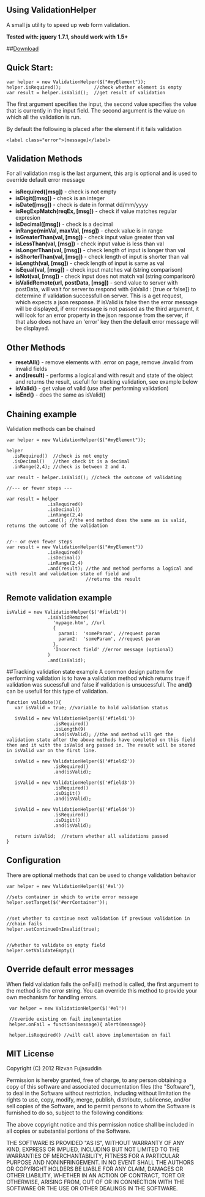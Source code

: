 Using ValidationHelper
---------------
A small js utility to speed up web form validation.

**Tested with: jquery 1.7.1, should work with 1.5+**

##[Download](https://raw.github.com/rizvn/ValidationHelper/master/res/ValidationHelper.js)

## Quick Start:

    var helper = new ValidationHelper($("#myElement"));
    helper.isRequired();            //check whether element is empty
    var result = helper.isValid();  //get result of validation

The first argument specifies the input, the second value specifies the value
that is currently in the input field. The second argument is the value on which all the validation is run.

By default the following is placed after the element if it fails validation

    <label class="error">[message]</label>

## Validation Methods
For all validation msg is the last argument, this arg is optional and is used
to override default error message

* **isRequired([msg])** - check is not empty
* **isDigit([msg])** - check is an integer
* **isDate([msg])** - check is date in format dd/mm/yyyy
* **isRegExpMatch(reqEx, [msg])** - check if value matches regular expresion
* **isDecimal([msg])** - check is a decimal
* **inRange(minVal, maxVal, [msg])** - check value is in range
* **isGreaterThan(val, [msg])** - check input value greater than val
* **isLessThan(val, [msg])** - check input value is less than val
* **isLongerThan(val, [msg])** - check length of input is longer than val
* **isShorterThan(val, [msg])** - check length of input is shorter than val
* **isLength(val, [msg])** - check length of input is same as val
* **isEqual(val, [msg])** - check input matches val (string comparison)
* **isNot(val, [msg])** - check input does not match val (string comparison)
* **isValidRemote(url, postData, [msg])** - send value to server with  postData, will wait for server to respond with {isValid : [true or false]} to determine if validation successfull on server. This is a get request, which expects a json response. If isValid is false then the error message will be displayed, if error message is not passed as the third argument, it will look for an error property in the json response from the server, if that also does not have an 'error' key then the default error message will be displayed.

## Other Methods
* **resetAll()** - remove elements with .error on page, remove .invalid from invalid fields
* **and(result)** - performs a logical and with result and state of the object and returns the result, usefull for tracking validation, see example below
* **isValid()** - get value of valid (use after performing validation)
* **isEnd()** - does the same as isValid()

## Chaining example
Validation methods can be chained

    var helper = new ValidationHelper($("#myElement"));

    helper
      .isRequired()  //check is not empty
      .isDecimal()   //then check it is a decimal
      .inRange(2,4); //check is between 2 and 4.

    var result - helper.isValid(); //check the outcome of validating

    //--- or fewer steps ---

    var result = helper
                   .isRequired()
                   .isDecimal()
                   .inRange(2,4)
                   .end(); //the end method does the same as is valid, returns the outcome of the validation


    //-- or even fewer steps
    var result = new ValidationHelper($("#myElement"))
                   .isRequired()
                   .isDecimal()
                   .inRange(2,4)
                   .and(result); //the and method performs a logical and with result and validation state of field and
                                 //returns the result
## Remote validation example

    isValid = new ValidationHelper($('#field1'))
                   .isValidRemote(
                     'mypage.htm', //url
                     {
                       param1:  'someParam', //request param
                       param2:  'someParam', //request param
                     },
                     'Incorrect field' //error message (optional)
                   )
                   .and(isValid);

##Tracking validation state example
A common design pattern for performing validation is to have a validation method which returns true if validation was sucessfull and false if validation is unsucessfull. The **and()** can be usefull for this type of validation.

    function validate(){
       var isValid = true; //variable to hold validation status

       isValid = new ValidationHelper($('#field1'))
                     .isRequired()
                     .isLength(9)
                     .and(isValid); //the and method will get the validation state after the above methods have completed on this field then and it with the isValid arg passed in. The result will be stored in isValid var on the first line.

       isValid = new ValidationHelper($('#field2'))
                     .isRequired()
                     .and(isValid);

       isValid = new ValidationHelper($('#field3'))
                     .isRequired()
                     .isDigit()
                     .and(isValid);

       isValid = new ValidationHelper($('#field4'))
                     .isRequired()
                     .isDigit()
                     .and(isValid);

       return isValid;  //return whether all validations passed
    }

## Configuration
There are optional methods that can be used to change validation behavior

    var helper = new ValidationHelper($('#el'))

    //sets container in which to write error message
    helper.setTarget($('#errContainer'));


    //set whether to continue next validation if previous validation in
    //chain fails
    helper.setContinueOnInvalid(true);


    //whether to validate on empty field
    helper.setValidateEmpty()


## Override default error messages
When field validation fails the onFail() method is called, the first argument to the method is the error string. You can override this method to provide your own
mechanism for handling errors.

     var helper = new ValidationHelper($('#el'))

     //overide existing on fail implementation
     helper.onFail = function(message){ alert(message)}

     helper.isRequired() //will call above implementaion on fail

## MIT License
Copyright (C) 2012 Rizvan Fujasuddin

Permission is hereby granted, free of charge, to any person obtaining a copy of this software and associated documentation files (the "Software"), to deal in the Software without restriction, including without limitation the rights to use, copy, modify, merge, publish, distribute, sublicense, and/or sell copies of the Software, and to permit persons to whom the Software is furnished to do so, subject to the following conditions:

The above copyright notice and this permission notice shall be included in all copies or substantial portions of the Software.

THE SOFTWARE IS PROVIDED "AS IS", WITHOUT WARRANTY OF ANY KIND, EXPRESS OR IMPLIED, INCLUDING BUT NOT LIMITED TO THE WARRANTIES OF MERCHANTABILITY, FITNESS FOR A PARTICULAR PURPOSE AND NONINFRINGEMENT. IN NO EVENT SHALL THE AUTHORS OR COPYRIGHT HOLDERS BE LIABLE FOR ANY CLAIM, DAMAGES OR OTHER LIABILITY, WHETHER IN AN ACTION OF CONTRACT, TORT OR OTHERWISE, ARISING FROM, OUT OF OR IN CONNECTION WITH THE SOFTWARE OR THE USE OR OTHER DEALINGS IN THE SOFTWARE.
